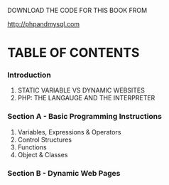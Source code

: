 DOWNLOAD THE CODE FOR THIS BOOK FROM

http://phpandmysql.com

# TABLE OF CONTENTS

### Introduction

1. STATIC VARIABLE VS DYNAMIC WEBSITES
2. PHP: THE LANGAUGE AND THE INTERPRETER

### Section A - Basic Programming Instructions

1. Variables, Expressions & Operators
2. Control Structures
3. Functions
4. Object & Classes

### Section B - Dynamic Web Pages


